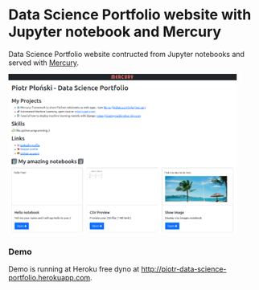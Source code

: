 # Data Science Portfolio website with Jupyter notebook and Mercury

Data Science Portfolio website contructed from Jupyter notebooks and served with [Mercury](https://github.com/mljar/mercury).

<p align="left" >
  <img 
    alt="Mercury Custom Welcome Message"
    src="https://raw.githubusercontent.com/mljar/visual-identity/main/mercury/custom_welcome_message.png" width="90%" />
</p>

### Demo

Demo is running at Heroku free dyno at http://piotr-data-science-portfolio.herokuapp.com.
